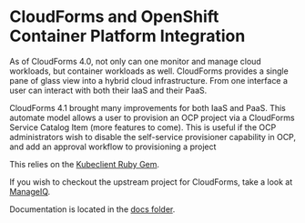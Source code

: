 # CloudForms and OpenShift Container Platform Integration
As of CloudForms 4.0, not only can one monitor and manage cloud workloads, but container workloads as well.  CloudForms provides a single pane of glass view into a hybrid cloud infrastructure.  From one interface a user can interact with both their IaaS and their PaaS.

CloudForms 4.1 brought many improvements for both IaaS and PaaS.  This automate model allows a user to provision an OCP project via a CloudForms Service Catalog Item (more features to come).  This is useful if the OCP administrators wish to disable the self-service provisioner capability in OCP, and add an approval workflow to provisioning a project

This relies on the [Kubeclient Ruby Gem](https://github.com/abonas/kubeclient).

If you wish to checkout the upstream project for CloudForms, take a look at [ManageIQ](http://manageiq.org/).

Documentation is located in the [docs folder](https://github.com/kevensen/cfme-ocp/docs).
